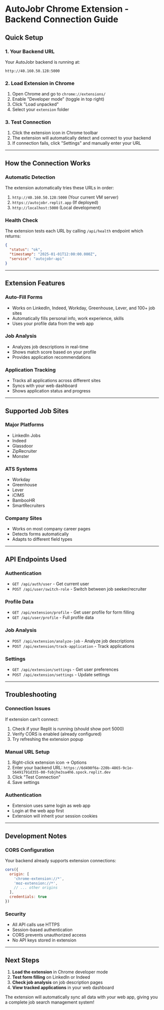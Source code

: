 # AutoJobr Chrome Extension - Backend Connection Guide

## Quick Setup

### 1. **Your Backend URL**
Your AutoJobr backend is running at:
```
http://40.160.50.128:5000
```

### 2. **Load Extension in Chrome**
1. Open Chrome and go to `chrome://extensions/`
2. Enable "Developer mode" (toggle in top right)
3. Click "Load unpacked" 
4. Select your `extension` folder

### 3. **Test Connection**
1. Click the extension icon in Chrome toolbar
2. The extension will automatically detect and connect to your backend
3. If connection fails, click "Settings" and manually enter your URL

---

## How the Connection Works

### **Automatic Detection**
The extension automatically tries these URLs in order:
1. `http://40.160.50.128:5000` (Your current VM server)
2. `https://autojobr.replit.app` (If deployed)
3. `http://localhost:5000` (Local development)

### **Health Check**
The extension tests each URL by calling `/api/health` endpoint which returns:
```json
{
  "status": "ok", 
  "timestamp": "2025-01-01T12:00:00.000Z",
  "service": "autojobr-api"
}
```

---

## Extension Features

### **Auto-Fill Forms**
- Works on LinkedIn, Indeed, Workday, Greenhouse, Lever, and 100+ job sites
- Automatically fills personal info, work experience, skills
- Uses your profile data from the web app

### **Job Analysis**
- Analyzes job descriptions in real-time
- Shows match score based on your profile
- Provides application recommendations

### **Application Tracking**
- Tracks all applications across different sites
- Syncs with your web dashboard
- Shows application status and progress

---

## Supported Job Sites

### **Major Platforms**
- LinkedIn Jobs
- Indeed
- Glassdoor
- ZipRecruiter
- Monster

### **ATS Systems**
- Workday
- Greenhouse
- Lever
- iCIMS
- BambooHR
- SmartRecruiters

### **Company Sites**
- Works on most company career pages
- Detects forms automatically
- Adapts to different field types

---

## API Endpoints Used

### **Authentication**
- `GET /api/auth/user` - Get current user
- `POST /api/user/switch-role` - Switch between job seeker/recruiter

### **Profile Data**  
- `GET /api/extension/profile` - Get user profile for form filling
- `GET /api/user/profile` - Full profile data

### **Job Analysis**
- `POST /api/extension/analyze-job` - Analyze job descriptions
- `POST /api/extension/track-application` - Track applications

### **Settings**
- `GET /api/extension/settings` - Get user preferences
- `POST /api/extension/settings` - Update settings

---

## Troubleshooting

### **Connection Issues**
If extension can't connect:
1. Check if your Replit is running (should show port 5000)
2. Verify CORS is enabled (already configured)
3. Try refreshing the extension popup

### **Manual URL Setup**
1. Right-click extension icon → Options
2. Enter your backend URL: `https://6d490f6a-220b-4865-9c1e-56491791d355-00-fobjhe3sa4h6.spock.replit.dev`
3. Click "Test Connection"
4. Save settings

### **Authentication**
- Extension uses same login as web app
- Login at the web app first
- Extension will inherit your session cookies

---

## Development Notes

### **CORS Configuration**
Your backend already supports extension connections:
```javascript
cors({
  origin: [
    'chrome-extension://*',
    'moz-extension://*', 
    // ... other origins
  ],
  credentials: true
})
```

### **Security**
- All API calls use HTTPS
- Session-based authentication 
- CORS prevents unauthorized access
- No API keys stored in extension

---

## Next Steps

1. **Load the extension** in Chrome developer mode
2. **Test form filling** on LinkedIn or Indeed
3. **Check job analysis** on job description pages
4. **View tracked applications** in your web dashboard

The extension will automatically sync all data with your web app, giving you a complete job search management system!